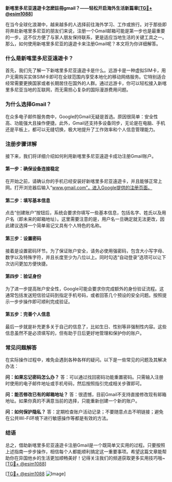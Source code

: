 **新喀里多尼亚遠遊卡怎麽註冊gmail？——轻松开启海外生活新篇章[[TG💪+ @esim1088](https://t.me/s/esim1088)]**

在当今全球化浪潮中，越来越多的人选择前往海外学习、工作或旅行。对于那些即将奔赴新喀里多尼亚的朋友们来说，注册一个Gmail邮箱可能是第一步也是最重要的一步。这不仅方便了与家人朋友保持联系，更是适应当地生活的关键工具之一。那么，如何使用新喀里多尼亚的遠遊卡来注册Gmail呢？本文将为你详细解答。

### **什么是新喀里多尼亚遠遊卡？**

首先，我们先了解一下新喀里多尼亚遠遊卡是什么。远游卡是一种虚拟SIM卡，用户无需购买实体SIM卡即可在全球范围内享受本地化的移动网络服务。它特别适合经常需要更换国家或者长期居住在国外的人群。通过远游卡，你可以轻松接入新喀里多尼亚当地的互联网，而无需担心复杂的国际漫游费用问题。

### **为什么选择Gmail？**

在众多电子邮件服务商中，Google的Gmail无疑是首选。原因很简单：安全性高、功能强大且操作便捷。此外，Gmail还支持多设备同步，无论是在电脑、手机还是平板上，都可以无缝切换，极大地提升了工作效率和个人信息管理能力。

### **注册步骤详解**

接下来，我们将详细介绍如何利用新喀里多尼亚遠遊卡成功注册Gmail账户。

#### **第一步：确保设备连接稳定**
在开始之前，请确认你的手机已经安装好新喀里多尼亚遠遊卡，并且能够正常上网。打开浏览器后输入“www.gmail.com”，进入Google提供的注册页面。

#### **第二步：填写基本信息**
点击“创建账户”按钮后，系统会要求你填写一些基本信息，包括名字、姓氏以及用户名（即未来的邮箱地址）。这里需要注意的是，用户名一旦确定就无法更改，因此建议选择一个简单易记又具有个人特色的名称。

#### **第三步：设置密码**
接着是设置密码环节。为了保证账户安全，请务必使用强密码，包含大小写字母、数字以及特殊字符，并且长度至少为八位以上。同时勾选“自动登录”选项可以让下次访问更加方便快捷。

#### **第四步：验证身份**
为了进一步提高账户安全性，Google可能会要求你完成额外的身份验证流程。这通常包括发送短信验证码到指定手机号码，或者回答几个预设的安全问题。按照提示一步步操作即可顺利完成验证。

#### **第五步：完善个人信息**
最后一步就是补充更多关于自己的信息了，比如生日、性别等非强制性内容。这些信息虽然不是必须填写的，但有助于日后更好地管理和保护你的账户。

### **常见问题解答**

在实际操作过程中，难免会遇到各种各样的疑问。以下是一些常见的问题及其解决办法：

**问：如果忘记密码怎么办？**
答：可以通过找回密码功能重置密码。只需输入注册时使用的电子邮件地址或手机号码，然后按照指引完成相关步骤即可。

**问：能否修改已有的邮箱地址？**
答：很遗憾，目前Gmail不支持直接修改现有邮箱地址。如果你真的不满意当前的选择，只能重新创建一个新的账户。

**问：如何保护隐私？**
答：定期检查账户活动记录；不要随意点击不明链接；避免在公共Wi-Fi环境下进行敏感操作等都是有效的方法。

### **结语**

总之，借助新喀里多尼亚遠遊卡注册Gmail是一个既简单又实用的过程。只要按照上述指南一步步操作，相信每个人都能顺利搞定这一重要事项。希望这篇文章能帮助你在异国他乡的生活更加顺畅美好！记得关注我们的频道获取更多实用技巧哦~ [[TG💪+ @esim1088](https://t.me/s/esim1088)]

[[TG💪+ @esim1088](https://t.me/s/esim1088) ![Image](https://i.postimg.cc/4NQfJmqS/Snipaste-2025-05-13-00-14-12.png)]